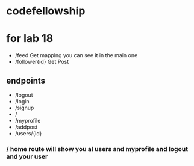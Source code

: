 # codefellowship


# for lab 18
- /feed   Get mapping you can see it in the main one
- /follower{id}  Get Post

## endpoints
- /logout
- /login
- /signup
- /
- /myprofile
- /addpost
- /users/{id}


### / home route will show you al users and myprofile and logout  and your user 


